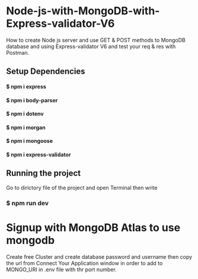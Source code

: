 # Node-js-with-MongoDB-with-Express-validator-V6
How to create Node js server and use GET &amp; POST methods to MongoDB database and using Express-validator V6 and test your req &amp; res with Postman.

## Setup Dependencies 

#### $ npm i express
#### $ npm i body-parser
#### $ npm i dotenv
#### $ npm i morgan
#### $ npm i mongoose
#### $ npm i express-validator

## Running the project
Go to dirictory file of the project and open Terminal then write

### $ npm run dev

# Signup with MongoDB Atlas to use mongodb

Create free Cluster and create database password and username then copy the url from Connect Your Application window in order to add to MONGO_URI in .env file with thr port number.




